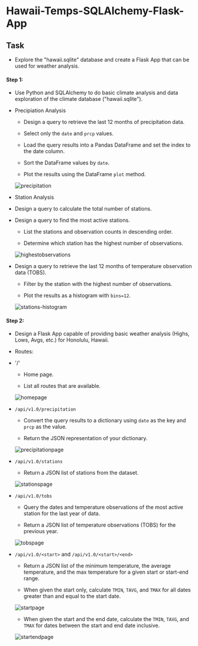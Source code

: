 # **Hawaii-Temps-SQLAlchemy-Flask-App**

## Task

* Explore the "hawaii.sqlite" database and create a Flask App that can be used for weather analysis.

#### Step 1:
* Use Python and SQLAlchemy to do basic climate analysis and data exploration of the climate database ("hawaii.sqlite").

* Precipiation Analysis
    * Design a query to retrieve the last 12 months of precipitation data.

    * Select only the `date` and `prcp` values.

    * Load the query results into a Pandas DataFrame and set the index to the date column.

    * Sort the DataFrame values by `date`.

    * Plot the results using the DataFrame `plot` method.
    
    ![precipitation](https://github.com/michaellegg16/sqlalchemy-challenge/blob/master/Images/precipitation.png)
    
* Station Analysis

* Design a query to calculate the total number of stations.

* Design a query to find the most active stations.

  * List the stations and observation counts in descending order.

  * Determine which station has the highest number of observations.
  
  ![highestobservations](https://github.com/michaellegg16/sqlalchemy-challenge/blob/master/Images/MostActiveStations.png)

* Design a query to retrieve the last 12 months of temperature observation data (TOBS).

  * Filter by the station with the highest number of observations.

  * Plot the results as a histogram with `bins=12`.
  
  ![stations-histogram](https://github.com/michaellegg16/sqlalchemy-challenge/blob/master/Images/station-histogram.png)
  
#### Step 2:
* Design a Flask App capable of providing basic weather analysis (Highs, Lows, Avgs, etc.) for Honolulu, Hawaii.

* Routes:

* '/'
   * Home page.

  * List all routes that are available.
  
  ![homepage](https://github.com/michaellegg16/sqlalchemy-challenge/blob/master/Images/HomePage.png)
  
* `/api/v1.0/precipitation`

  * Convert the query results to a dictionary using `date` as the key and `prcp` as the value.

  * Return the JSON representation of your dictionary.
  
  ![precipitationpage](https://github.com/michaellegg16/sqlalchemy-challenge/blob/master/Images/PrecipitationPage.png)
  
* `/api/v1.0/stations`

  * Return a JSON list of stations from the dataset.
  
  ![stationspage](https://github.com/michaellegg16/sqlalchemy-challenge/blob/master/Images/StationsPage.png)

* `/api/v1.0/tobs`

  * Query the dates and temperature observations of the most active station for the last year of data.
  
  * Return a JSON list of temperature observations (TOBS) for the previous year.
  
  ![tobspage](https://github.com/michaellegg16/sqlalchemy-challenge/blob/master/Images/TOBSPage.png)

* `/api/v1.0/<start>` and `/api/v1.0/<start>/<end>`

  * Return a JSON list of the minimum temperature, the average temperature, and the max temperature for a given start or start-end range.

  * When given the start only, calculate `TMIN`, `TAVG`, and `TMAX` for all dates greater than and equal to the start date.
  
  ![startpage](https://github.com/michaellegg16/sqlalchemy-challenge/blob/master/Images/StartDatePage.png)

  * When given the start and the end date, calculate the `TMIN`, `TAVG`, and `TMAX` for dates between the start and end date inclusive.
  
  ![startendpage](https://github.com/michaellegg16/sqlalchemy-challenge/blob/master/Images/StartEndDatePage.png)
  
  
  
  
